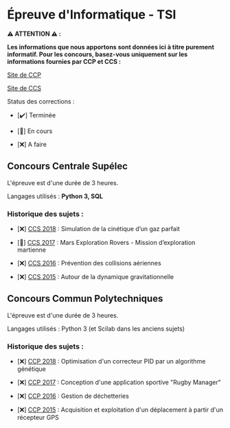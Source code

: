 # Épreuve d'Informatique - TSI

**:warning: ATTENTION :warning: :**

**Les informations que nous apportons sont données ici à titre purement informatif.
Pour les concours, basez-vous uniquement sur les informations fournies par CCP et CCS :**

[Site de CCP](https://ccp.scei-concours.fr "Site de CCP")

[Site de CCS](https://www.concours-centrale-supelec.fr/ "Site de CCS")

Status des corrections :

- [:heavy_check_mark:] Terminée

- [:large_orange_diamond:] En cours

- [:x:] A faire

## Concours Centrale Supélec

L'épreuve est d'une durée de 3 heures.

Langages utilisés : **Python 3, SQL**

### Historique des sujets :

- [:x:] [CCS 2018](https://www.concours-centrale-supelec.fr/CentraleSupelec/2018/Multi/sujets/I003.pdf "Sujet CCS 2018") : Simulation de la cinétique d’un gaz parfait

- [:large_orange_diamond:] [CCS 2017](https://www.concours-centrale-supelec.fr/CentraleSupelec/2017/Multi/sujets/2014-028.pdf "Sujet CCS 2017") : Mars Exploration Rovers - Mission d’exploration martienne

- [:x:] [CCS 2016](https://www.concours-centrale-supelec.fr/CentraleSupelec/2016/Multi/sujets/2015-020.pdf "Sujet CCS 2016") : Prévention des collisions aériennes

- [:x:] [CCS 2015](https://www.concours-centrale-supelec.fr/CentraleSupelec/2015/Multi/sujets/2014-030.pdf "Sujet CCS 2015") : Autour de la dynamique gravitationnelle

## Concours Commun Polytechniques

L'épreuve est d'une durée de 3 heures.

Langages utilisés : Python 3 (et Scilab dans les anciens sujets)

### Historique des sujets :

- [:x:] [CCP 2018](https://ccp.scei-concours.fr/cpge/sujet/2018/TSI/TSI-Info.pdf "Sujet CCP 2018") : Optimisation d'un correcteur PID par un algorithme génétique

- [:x:] [CCP 2017](https://ccp.scei-concours.fr/cpge/sujet/2017/TSI/TSI-Info.pdf "Sujet CCP 2017") : Conception d'une application sportive "Rugby Manager"

- [:x:] [CCP 2016](https://ccp.scei-concours.fr/cpge/sujet/2016/TSI/TSI-Info.pdf "Sujet CCP 2016") : Gestion de déchetteries

- [:x:] [CCP 2015](https://ccp.scei-concours.fr/cpge/sujet/2015/TSI/TSI-Info.pdf "Sujet CCP 2015") : Acquisition et exploitation d'un déplacement à partir d'un récepteur GPS

